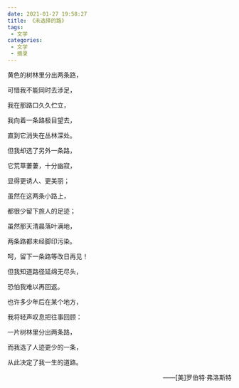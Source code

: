 ```yaml
---
date: 2021-01-27 19:58:27
title: 《未选择的路》
tags:
 - 文学
categories:
 - 文学
 - 摘录
---
```


黄色的树林里分出两条路，

可惜我不能同时去涉足，

我在那路口久久伫立，

我向着一条路极目望去，

直到它消失在丛林深处。

但我却选了另外一条路，

它荒草萋萋，十分幽寂，

显得更诱人、更美丽；

虽然在这两条小路上，

都很少留下旅人的足迹；

虽然那天清晨落叶满地，

两条路都未经脚印污染。

<!--more-->

呵，留下一条路等改日再见！

但我知道路径延绵无尽头，

恐怕我难以再回返。

也许多少年后在某个地方，

我将轻声叹息把往事回顾：

一片树林里分出两条路，

而我选了人迹更少的一条，

从此决定了我一生的道路。

<p align=right>——[美]罗伯特·弗洛斯特</p>